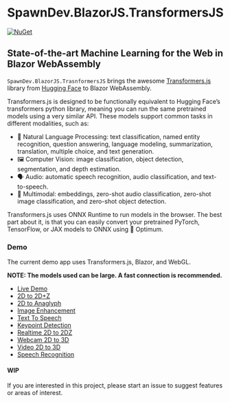 ﻿# SpawnDev.BlazorJS.TransformersJS
[![NuGet](https://img.shields.io/nuget/dt/SpawnDev.BlazorJS.TransformersJS.svg?label=SpawnDev.BlazorJS.TransformersJS)](https://www.nuget.org/packages/SpawnDev.BlazorJS.TransformersJS) 

## State-of-the-art Machine Learning for the Web in Blazor WebAssembly
`SpawnDev.BlazorJS.TrasnformersJS` brings the awesome [Transformers.js](https://github.com/huggingface/transformers.js/) library from [Hugging Face]() to Blazor WebAssembly.

Transformers.js is designed to be functionally equivalent to Hugging Face’s transformers python library, meaning you can run the same pretrained models using a very similar API. These models support common tasks in different modalities, such as:

- 📝 Natural Language Processing: text classification, named entity recognition, question answering, language modeling, summarization, translation, multiple choice, and text generation.  
- 🖼️ Computer Vision: image classification, object detection, segmentation, and depth estimation.  
- 🗣️ Audio: automatic speech recognition, audio classification, and text-to-speech.  
- 🐙 Multimodal: embeddings, zero-shot audio classification, zero-shot image classification, and zero-shot object detection.  

Transformers.js uses ONNX Runtime to run models in the browser. The best part about it, is that you can easily convert your pretrained PyTorch, TensorFlow, or JAX models to ONNX using 🤗 Optimum.

### Demo
The current demo app uses Transformers.js, Blazor, and WebGL.

**NOTE: The models used can be large. A fast connection is recommended.**  

- [Live Demo](https://lostbeard.github.io/SpawnDev.BlazorJS.TransformersJS)  
- [2D to 2D+Z](https://lostbeard.github.io/SpawnDev.BlazorJS.TransformersJS)  
- [2D to Anaglyph](https://lostbeard.github.io/SpawnDev.BlazorJS.TransformersJS/AnaglyphImageDemo)  
- [Image Enhancement](https://lostbeard.github.io/SpawnDev.BlazorJS.TransformersJS/ImageToImage)
- [Text To Speech](https://lostbeard.github.io/SpawnDev.BlazorJS.TransformersJS/TextToSpeechClient)  
- [Keypoint Detection](https://lostbeard.github.io/SpawnDev.BlazorJS.TransformersJS/KeypointDetectionDemo)  
- [Realtime 2D to 2DZ](https://lostbeard.github.io/SpawnDev.BlazorJS.TransformersJS/RealTime2DZ)  
- [Webcam 2D to 3D](https://lostbeard.github.io/SpawnDev.BlazorJS.TransformersJS/RealTime2Dto3D)  
- [Video 2D to 3D](https://lostbeard.github.io/SpawnDev.BlazorJS.TransformersJS/RealTimeVideo2Dto3D)
- [Speech Recognition](https://lostbeard.github.io/SpawnDev.BlazorJS.TransformersJS/SpeechRecognition)

#### WIP
If you are interested in this project, please start an issue to suggest features or areas of interest.
